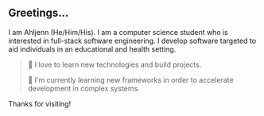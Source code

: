 ## Greetings...

I am Ahljenn (He/Him/His). I am a computer science student who is interested in full-stack software engineering. I develop software targeted to aid individuals in an educational and health setting.

> 🤔 I love to learn new technologies and build projects. 
>
> 🔭 I'm currently learning new frameworks in order to accelerate development in complex systems.

Thanks for visiting!
